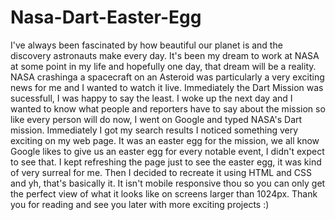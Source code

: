 # Nasa-Dart-Easter-Egg
I've always been fascinated by how beautiful our planet is and the discovery astronauts make every day. It's been my dream to work at NASA at some point in my life and hopefully one day, that dream will be a reality. NASA crashinga a spacecraft on an Asteroid was particularly a very exciting news for me and I wanted to watch it live. Immediately the Dart Mission was sucessfull, I was happy to say the least. I woke up the next day and I wanted to know what people and reporters have to say about the mission so like every person will do now, I went on Google and typed NASA's Dart mission. Immediately I got my search results I noticed something very exciting on my web page. It was an easter egg for the mission, we all know Google likes to give us an easter egg for every notable event, I didn't expect to see that. I kept refreshing the page just to see the easter egg, it was kind of very surreal for me. Then I decided to recreate it using HTML and CSS and yh, that's basically it. It isn't mobile responsive thou so you can only get the perfect view of what it looks like on screens larger than 1024px. Thank you for reading and see you later with more exciting projects :) 
